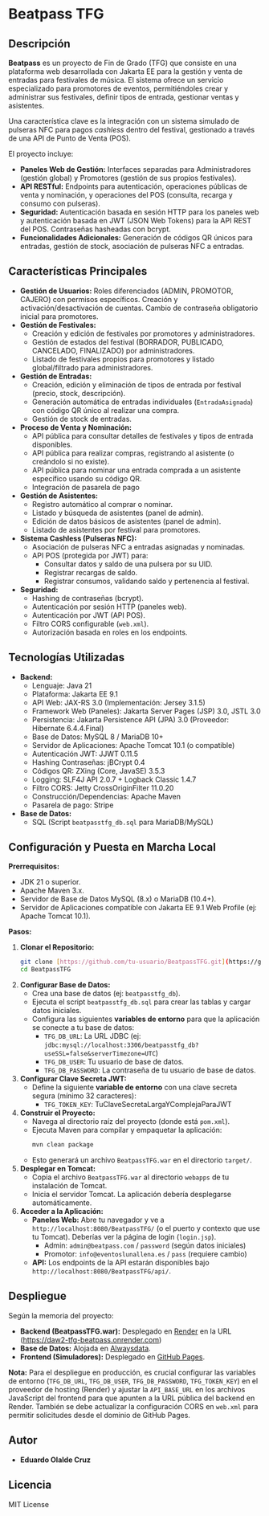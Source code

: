 # Beatpass TFG

## Descripción

**Beatpass** es un proyecto de Fin de Grado (TFG) que consiste en una plataforma web desarrollada con Jakarta EE para la gestión y venta de entradas para festivales de música. El sistema ofrece un servicio especializado para promotores de eventos, permitiéndoles crear y administrar sus festivales, definir tipos de entrada, gestionar ventas y asistentes.

Una característica clave es la integración con un sistema simulado de pulseras NFC para pagos *cashless* dentro del festival, gestionado a través de una API de Punto de Venta (POS).

El proyecto incluye:

* **Paneles Web de Gestión:** Interfaces separadas para Administradores (gestión global) y Promotores (gestión de sus propios festivales).
* **API RESTful:** Endpoints para autenticación, operaciones públicas de venta y nominación, y operaciones del POS (consulta, recarga y consumo con pulseras).
* **Seguridad:** Autenticación basada en sesión HTTP para los paneles web y autenticación basada en JWT (JSON Web Tokens) para la API REST del POS. Contraseñas hasheadas con bcrypt.
* **Funcionalidades Adicionales:** Generación de códigos QR únicos para entradas, gestión de stock, asociación de pulseras NFC a entradas.

## Características Principales

* **Gestión de Usuarios:** Roles diferenciados (ADMIN, PROMOTOR, CAJERO) con permisos específicos. Creación y activación/desactivación de cuentas. Cambio de contraseña obligatorio inicial para promotores.
* **Gestión de Festivales:**
    * Creación y edición de festivales por promotores y administradores.
    * Gestión de estados del festival (BORRADOR, PUBLICADO, CANCELADO, FINALIZADO) por administradores.
    * Listado de festivales propios para promotores y listado global/filtrado para administradores.
* **Gestión de Entradas:**
    * Creación, edición y eliminación de tipos de entrada por festival (precio, stock, descripción).
    * Generación automática de entradas individuales (`EntradaAsignada`) con código QR único al realizar una compra.
    * Gestión de stock de entradas.
* **Proceso de Venta y Nominación:**
    * API pública para consultar detalles de festivales y tipos de entrada disponibles.
    * API pública para realizar compras, registrando al asistente (o creándolo si no existe).
    * API pública para nominar una entrada comprada a un asistente específico usando su código QR.
	* Integración de pasarela de pago
* **Gestión de Asistentes:**
    * Registro automático al comprar o nominar.
    * Listado y búsqueda de asistentes (panel de admin).
    * Edición de datos básicos de asistentes (panel de admin).
    * Listado de asistentes por festival para promotores.
* **Sistema Cashless (Pulseras NFC):**
    * Asociación de pulseras NFC a entradas asignadas y nominadas.
    * API POS (protegida por JWT) para:
        * Consultar datos y saldo de una pulsera por su UID.
        * Registrar recargas de saldo.
        * Registrar consumos, validando saldo y pertenencia al festival.
* **Seguridad:**
    * Hashing de contraseñas (bcrypt).
    * Autenticación por sesión HTTP (paneles web).
    * Autenticación por JWT (API POS).
    * Filtro CORS configurable (`web.xml`).
    * Autorización basada en roles en los endpoints.

## Tecnologías Utilizadas

* **Backend:**
    * Lenguaje: Java 21
    * Plataforma: Jakarta EE 9.1
    * API Web: JAX-RS 3.0 (Implementación: Jersey 3.1.5)
    * Framework Web (Paneles): Jakarta Server Pages (JSP) 3.0, JSTL 3.0
    * Persistencia: Jakarta Persistence API (JPA) 3.0 (Proveedor: Hibernate 6.4.4.Final)
    * Base de Datos: MySQL 8 / MariaDB 10+
    * Servidor de Aplicaciones: Apache Tomcat 10.1 (o compatible)
    * Autenticación JWT: JJWT 0.11.5
    * Hashing Contraseñas: jBCrypt 0.4
    * Códigos QR: ZXing (Core, JavaSE) 3.5.3
    * Logging: SLF4J API 2.0.7 + Logback Classic 1.4.7
    * Filtro CORS: Jetty CrossOriginFilter 11.0.20
    * Construcción/Dependencias: Apache Maven
    * Pasarela de pago: Stripe
* **Base de Datos:**
    * SQL (Script `beatpasstfg_db.sql` para MariaDB/MySQL)

## Configuración y Puesta en Marcha Local

**Prerrequisitos:**

* JDK 21 o superior.
* Apache Maven 3.x.
* Servidor de Base de Datos MySQL (8.x) o MariaDB (10.4+).
* Servidor de Aplicaciones compatible con Jakarta EE 9.1 Web Profile (ej: Apache Tomcat 10.1).

**Pasos:**

1.  **Clonar el Repositorio:**
    ```bash
    git clone [https://github.com/tu-usuario/BeatpassTFG.git](https://github.com/tu-usuario/BeatpassTFG.git)
    cd BeatpassTFG
    ```
2.  **Configurar Base de Datos:**
    * Crea una base de datos (ej: `beatpasstfg_db`).
    * Ejecuta el script `beatpasstfg_db.sql` para crear las tablas y cargar datos iniciales.
    * Configura las siguientes **variables de entorno** para que la aplicación se conecte a tu base de datos:
        * `TFG_DB_URL`: La URL JDBC (ej: `jdbc:mysql://localhost:3306/beatpasstfg_db?useSSL=false&serverTimezone=UTC`)
        * `TFG_DB_USER`: Tu usuario de base de datos.
        * `TFG_DB_PASSWORD`: La contraseña de tu usuario de base de datos.
3.  **Configurar Clave Secreta JWT:**
    * Define la siguiente **variable de entorno** con una clave secreta segura (mínimo 32 caracteres):
        * `TFG_TOKEN_KEY`: TuClaveSecretaLargaYComplejaParaJWT
4.  **Construir el Proyecto:**
    * Navega al directorio raíz del proyecto (donde está `pom.xml`).
    * Ejecuta Maven para compilar y empaquetar la aplicación:
        ```bash
        mvn clean package
        ```
    * Esto generará un archivo `BeatpassTFG.war` en el directorio `target/`.
5.  **Desplegar en Tomcat:**
    * Copia el archivo `BeatpassTFG.war` al directorio `webapps` de tu instalación de Tomcat.
    * Inicia el servidor Tomcat. La aplicación debería desplegarse automáticamente.
6.  **Acceder a la Aplicación:**
    * **Paneles Web:** Abre tu navegador y ve a `http://localhost:8080/BeatpassTFG/` (o el puerto y contexto que use tu Tomcat). Deberías ver la página de login (`login.jsp`).
        * Admin: `admin@beatpass.com` / `password` (según datos iniciales)
        * Promotor: `info@eventoslunallena.es` / `pass` (requiere cambio)
    * **API:** Los endpoints de la API estarán disponibles bajo `http://localhost:8080/BeatpassTFG/api/`.

## Despliegue

Según la memoria del proyecto:

* **Backend (BeatpassTFG.war):** Desplegado en [Render](https://render.com/) en la URL (https://daw2-tfg-beatpass.onrender.com)
* **Base de Datos:** Alojada en [Alwaysdata](https://www.alwaysdata.com/).
* **Frontend (Simuladores):** Desplegado en [GitHub Pages](https://pages.github.com/).

**Nota:** Para el despliegue en producción, es crucial configurar las variables de entorno (`TFG_DB_URL`, `TFG_DB_USER`, `TFG_DB_PASSWORD`, `TFG_TOKEN_KEY`) en el proveedor de hosting (Render) y ajustar la `API_BASE_URL` en los archivos JavaScript del frontend para que apunten a la URL pública del backend en Render. También se debe actualizar la configuración CORS en `web.xml` para permitir solicitudes desde el dominio de GitHub Pages.

## Autor

* **Eduardo Olalde Cruz**

## Licencia

MIT License
